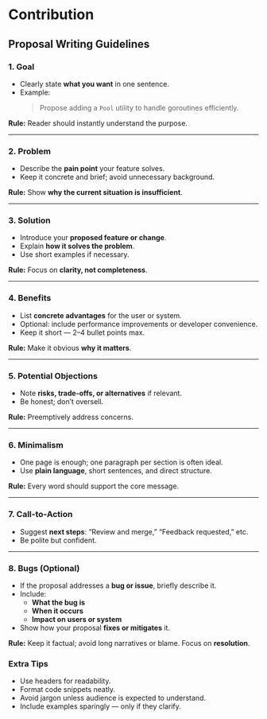 # Contribution

## Proposal Writing Guidelines

### 1. Goal
- Clearly state **what you want** in one sentence.
- Example:  
  > Propose adding a `Pool` utility to handle goroutines efficiently.

**Rule:** Reader should instantly understand the purpose.

---

### 2. Problem
- Describe the **pain point** your feature solves.
- Keep it concrete and brief; avoid unnecessary background.

**Rule:** Show **why the current situation is insufficient**.

---

### 3. Solution
- Introduce your **proposed feature or change**.
- Explain **how it solves the problem**.
- Use short examples if necessary.

**Rule:** Focus on **clarity, not completeness**.

---

### 4. Benefits
- List **concrete advantages** for the user or system.
- Optional: include performance improvements or developer convenience.
- Keep it short — 2–4 bullet points max.

**Rule:** Make it obvious **why it matters**.

---

### 5. Potential Objections
- Note **risks, trade-offs, or alternatives** if relevant.
- Be honest; don’t oversell.

**Rule:** Preemptively address concerns.

---

### 6. Minimalism
- One page is enough; one paragraph per section is often ideal.
- Use **plain language**, short sentences, and direct structure.

**Rule:** Every word should support the core message.

---

### 7. Call-to-Action
- Suggest **next steps**: “Review and merge,” “Feedback requested,” etc.
- Be polite but confident.

---

### 8. Bugs (Optional)
- If the proposal addresses a **bug or issue**, briefly describe it.
- Include:
  - **What the bug is**
  - **When it occurs**
  - **Impact on users or system**
- Show how your proposal **fixes or mitigates** it.

**Rule:** Keep it factual; avoid long narratives or blame. Focus on **resolution**.

### Extra Tips
- Use headers for readability.
- Format code snippets neatly.
- Avoid jargon unless audience is expected to understand.
- Include examples sparingly — only if they clarify.

